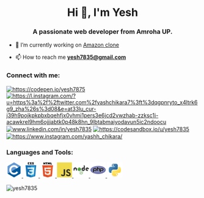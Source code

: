 <h1 align="center">Hi 👋, I'm Yesh</h1>
<h3 align="center">A passionate web developer from Amroha UP.</h3>

- 🔭 I’m currently working on [Amazon clone](https://amazon-clone-five-silk.vercel.app/)

- 📫 How to reach me **yesh7835@gmail.com**

<h3 align="left">Connect with me:</h3>
<p align="left">
<a href="https://codepen.io/yesh7875" target="blank"><img align="center" src="https://raw.githubusercontent.com/rahuldkjain/github-profile-readme-generator/master/src/images/icons/Social/codepen.svg" alt="https://codepen.io/yesh7875" height="30" width="40" /></a>
<a href="https://x.com/YashChikara7?t=qgPnRyTO_X4LtRk6g9_zHA&s=08" target="blank"><img align="center" src="https://raw.githubusercontent.com/rahuldkjain/github-profile-readme-generator/master/src/images/icons/Social/twitter.svg" alt="https://l.instagram.com/?u=https%3a%2f%2ftwitter.com%2fyashchikara7%3ft%3dqgpnryto_x4ltrk6g9_zha%26s%3d08&e=at33lu_cur-j39h9pojkpkpbxbqehfjx0vhmi1pers3e6jcd2vwzhab-zzksc1i-acawkrel9hm6ojjjabtk0p48k8hn_9lbtabmaiyodavun5ic2ndoocu" height="30" width="40" /></a>
<a href="https://linkedin.com/in/www.linkedin.com/in/yesh7835" target="blank"><img align="center" src="https://raw.githubusercontent.com/rahuldkjain/github-profile-readme-generator/master/src/images/icons/Social/linked-in-alt.svg" alt="www.linkedin.com/in/yesh7835" height="30" width="40" /></a>
<a href="https://codesandbox.com/https://codesandbox.io/u/yesh7835" target="blank"><img align="center" src="https://raw.githubusercontent.com/rahuldkjain/github-profile-readme-generator/master/src/images/icons/Social/codesandbox.svg" alt="https://codesandbox.io/u/yesh7835" height="30" width="40" /></a>
<a href="https://www.instagram.com/yashh_chikara/" target="blank"><img align="center" src="https://raw.githubusercontent.com/rahuldkjain/github-profile-readme-generator/master/src/images/icons/Social/instagram.svg" alt="https://www.instagram.com/yashh_chikara/" height="30" width="40" /></a>
</p>

<h3 align="left">Languages and Tools:</h3>
<p align="left"> <a href="https://www.cprogramming.com/" target="_blank" rel="noreferrer"> <img src="https://raw.githubusercontent.com/devicons/devicon/master/icons/c/c-original.svg" alt="c" width="40" height="40"/> </a> <a href="https://www.w3schools.com/css/" target="_blank" rel="noreferrer"> <img src="https://raw.githubusercontent.com/devicons/devicon/master/icons/css3/css3-original-wordmark.svg" alt="css3" width="40" height="40"/> </a> <a href="https://www.w3.org/html/" target="_blank" rel="noreferrer"> <img src="https://raw.githubusercontent.com/devicons/devicon/master/icons/html5/html5-original-wordmark.svg" alt="html5" width="40" height="40"/> </a> <a href="https://developer.mozilla.org/en-US/docs/Web/JavaScript" target="_blank" rel="noreferrer"> <img src="https://raw.githubusercontent.com/devicons/devicon/master/icons/javascript/javascript-original.svg" alt="javascript" width="40" height="40"/> </a> <a href="https://nodejs.org" target="_blank" rel="noreferrer"> <img src="https://raw.githubusercontent.com/devicons/devicon/master/icons/nodejs/nodejs-original-wordmark.svg" alt="nodejs" width="40" height="40"/> </a> <a href="https://www.php.net" target="_blank" rel="noreferrer"> <img src="https://raw.githubusercontent.com/devicons/devicon/master/icons/php/php-original.svg" alt="php" width="40" height="40"/> </a> <a href="https://www.python.org" target="_blank" rel="noreferrer"> <img src="https://raw.githubusercontent.com/devicons/devicon/master/icons/python/python-original.svg" alt="python" width="40" height="40"/> </a> </p>

<p><img align="center" src="https://github-readme-stats.vercel.app/api/top-langs?username=yesh7835&show_icons=true&locale=en&layout=compact" alt="yesh7835" /></p>
